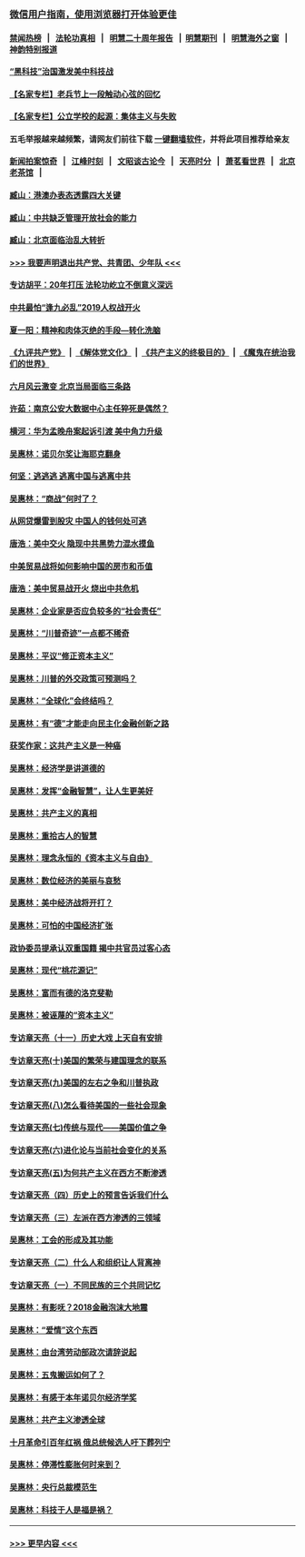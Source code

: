 ### [微信用户指南，使用浏览器打开体验更佳](https://github.com/gfw-breaker/banned-news1/blob/master/indexes/wechat-guide.md?t=0)
#### [禁闻热榜](热点新闻.md?t=0)  &nbsp;&nbsp;|&nbsp;&nbsp; [法轮功真相](https://github.com/gfw-breaker/truth/blob/master/README.md?t=0) &nbsp;&nbsp;|&nbsp;&nbsp; [明慧二十周年报告](https://github.com/gfw-breaker/mh-reports/blob/master/README.md?t=0) &nbsp;&nbsp;|&nbsp;&nbsp;[明慧期刊](https://github.com/gfw-breaker/mh-qikan) &nbsp;&nbsp;|&nbsp;&nbsp; [明慧海外之窗](https://github.com/gfw-breaker/mh-news/blob/master/README.md?t=0) &nbsp;&nbsp;|&nbsp;&nbsp; [神韵特别报道](https://github.com/gfw-breaker/mh-news/blob/master/shenyun.md?t=0)
#### [“黑科技”治国激发美中科技战](../pages/nsc423/n11638056.md?t=02052311) 
#### [【名家专栏】老兵节上一段触动心弦的回忆](../pages/nsc423/n11646016.md?t=02052311) 
#### [【名家专栏】公立学校的起源：集体主义与失败](../pages/nsc423/n11601833.md?t=02052311) 
#### 五毛举报越来越频繁，请网友们前往下载 [一键翻墙软件](https://github.com/gfw-breaker/ssr-accounts)，并将此项目推荐给亲友
#### [新闻拍案惊奇](https://github.com/gfw-breaker/banned-news1/blob/master/pages/link4.md) &nbsp;&nbsp;|&nbsp;&nbsp; [江峰时刻](https://github.com/gfw-breaker/banned-news1/blob/master/pages/link4.md) &nbsp;&nbsp;|&nbsp;&nbsp; [文昭谈古论今](https://github.com/gfw-breaker/banned-news1/blob/master/pages/link4.md) &nbsp;&nbsp;|&nbsp;&nbsp; [天亮时分](https://github.com/gfw-breaker/banned-news1/blob/master/pages/link4.md) &nbsp;&nbsp;|&nbsp;&nbsp; [萧茗看世界](https://github.com/gfw-breaker/banned-news1/blob/master/pages/link4.md) &nbsp;&nbsp;|&nbsp;&nbsp; [北京老茶馆](https://github.com/gfw-breaker/banned-news1/blob/master/pages/link4.md) &nbsp;&nbsp;|&nbsp;&nbsp; 
#### [臧山：港澳办表态透露四大关键](../pages/nsc423/n11421628.md?t=02052311) 
#### [臧山：中共缺乏管理开放社会的能力](../pages/nsc423/n11407457.md?t=02052311) 
#### [臧山：北京面临治乱大转折](../pages/nsc423/n11406895.md?t=02052311) 
#### [>>> 我要声明退出共产党、共青团、少年队 <<<](https://github.com/begood0513/goodnews/blob/master/quit/letter.md) 
#### [专访胡平：20年打压 法轮功屹立不倒意义深远](../pages/nsc423/n11398800.md?t=02052311) 
#### [中共最怕“逢九必乱”2019人权战开火](../pages/nsc423/n11385248.md?t=02052311) 
#### [夏一阳：精神和肉体灭绝的手段—转化洗脑](../pages/nsc423/n11368250.md?t=02052311) 
#### [《九评共产党》](https://github.com/begood0513/9ping.md/blob/master/README.md) &nbsp;|&nbsp; [《解体党文化》](../../../../jtdwh.md/blob/master/README.md)  &nbsp;|&nbsp; [《共产主义的终极目的》](../../../../gczydzjmd.md/blob/master/README.md) &nbsp;|&nbsp; [《魔鬼在统治我们的世界》](../../../../mgztzwmdsj.md/blob/master/README.md) 
#### [六月风云激变 北京当局面临三条路](../pages/nsc423/n11313668.md?t=02052311) 
#### [许茹：南京公安大数据中心主任猝死是偶然？](../pages/nsc423/n11064744.md?t=02052311) 
#### [横河：华为孟晚舟案起诉引渡 美中角力升级](../pages/nsc423/n11027230.md?t=02052311) 
#### [吴惠林：诺贝尔奖让海耶克翻身](../pages/nsc423/n10890049.md?t=02052311) 
#### [何坚：逃逃逃 逃离中国与逃离中共](../pages/nsc423/n10592891.md?t=02052311) 
#### [吴惠林：“商战”何时了？](../pages/nsc423/n10573558.md?t=02052311) 
#### [从网贷爆雷到股灾 中国人的钱何处可逃](../pages/nsc423/n10572800.md?t=02052311) 
#### [唐浩：美中交火 隐现中共黑势力混水摸鱼](../pages/nsc423/n10544040.md?t=02052311) 
#### [中美贸易战将如何影响中国的房市和币值](../pages/nsc423/n10543697.md?t=02052311) 
#### [唐浩：美中贸易战开火 烧出中共危机](../pages/nsc423/n10540126.md?t=02052311) 
#### [吴惠林：企业家是否应负较多的“社会责任”](../pages/nsc423/n10535022.md?t=02052311) 
#### [吴惠林：“川普奇迹”一点都不稀奇](../pages/nsc423/n10512808.md?t=02052311) 
#### [吴惠林：平议“修正资本主义”](../pages/nsc423/n10495724.md?t=02052311) 
#### [吴惠林：川普的外交政策可预测吗？](../pages/nsc423/n10462387.md?t=02052311) 
#### [吴惠林：“全球化”会终结吗？](../pages/nsc423/n10452838.md?t=02052311) 
#### [吴惠林：有“德”才能走向民主化金融创新之路](../pages/nsc423/n10432292.md?t=02052311) 
#### [获奖作家：这共产主义是一种癌](../pages/nsc423/n10431541.md?t=02052311) 
#### [吴惠林：经济学是讲道德的](../pages/nsc423/n10398014.md?t=02052311) 
#### [吴惠林：发挥“金融智慧”，让人生更美好](../pages/nsc423/n10375019.md?t=02052311) 
#### [吴惠林：共产主义的真相](../pages/nsc423/n10351394.md?t=02052311) 
#### [吴惠林：重拾古人的智慧](../pages/nsc423/n10337691.md?t=02052311) 
#### [吴惠林：理念永恒的《资本主义与自由》](../pages/nsc423/n10316274.md?t=02052311) 
#### [吴惠林：数位经济的美丽与哀愁](../pages/nsc423/n10292946.md?t=02052311) 
#### [吴惠林：美中经济战将开打？](../pages/nsc423/n10258825.md?t=02052311) 
#### [吴惠林：可怕的中国经济扩张](../pages/nsc423/n10219147.md?t=02052311) 
#### [政协委员提承认双重国籍 揭中共官员过客心态](../pages/nsc423/n10208809.md?t=02052311) 
#### [吴惠林：现代“桃花源记”](../pages/nsc423/n10185234.md?t=02052311) 
#### [吴惠林：富而有德的洛克斐勒](../pages/nsc423/n10142264.md?t=02052311) 
#### [吴惠林：被诬蔑的“资本主义”](../pages/nsc423/n10124816.md?t=02052311) 
#### [专访章天亮（十一）历史大戏 上天自有安排](../pages/nsc423/n10094905.md?t=02052311) 
#### [专访章天亮(十)美国的繁荣与建国理念的联系](../pages/nsc423/n10094899.md?t=02052311) 
#### [专访章天亮(九)美国的左右之争和川普执政](../pages/nsc423/n10094889.md?t=02052311) 
#### [专访章天亮(八)怎么看待美国的一些社会现象](../pages/nsc423/n10094857.md?t=02052311) 
#### [专访章天亮(七)传统与现代——美国价值之争](../pages/nsc423/n10093140.md?t=02052311) 
#### [专访章天亮(六)进化论与当前社会变化的关系](../pages/nsc423/n10092036.md?t=02052311) 
#### [专访章天亮(五)为何共产主义在西方不断渗透](../pages/nsc423/n10083620.md?t=02052311) 
#### [专访章天亮（四）历史上的预言告诉我们什么](../pages/nsc423/n10083606.md?t=02052311) 
#### [专访章天亮（三）左派在西方渗透的三领域](../pages/nsc423/n10081115.md?t=02052311) 
#### [吴惠林：工会的形成及其功能](../pages/nsc423/n10080633.md?t=02052311) 
#### [专访章天亮（二）什么人和组织让人背离神](../pages/nsc423/n10076637.md?t=02052311) 
#### [专访章天亮（一）不同民族的三个共同记忆](../pages/nsc423/n10074188.md?t=02052311) 
#### [吴惠林：有影呒？2018金融泡沫大地震](../pages/nsc423/n10040534.md?t=02052311) 
#### [吴惠林：“爱情”这个东西](../pages/nsc423/n10019423.md?t=02052311) 
#### [吴惠林：由台湾劳动部政次请辞说起](../pages/nsc423/n9979679.md?t=02052311) 
#### [吴惠林：五鬼搬运如何了？](../pages/nsc423/n9925338.md?t=02052311) 
#### [吴惠林：有感于本年诺贝尔经济学奖](../pages/nsc423/n9871883.md?t=02052311) 
#### [吴惠林：共产主义渗透全球](../pages/nsc423/n9812748.md?t=02052311) 
#### [十月革命引百年红祸 俄总统候选人吁下葬列宁](../pages/nsc423/n9810182.md?t=02052311) 
#### [吴惠林：停滞性膨胀何时来到？](../pages/nsc423/n9764136.md?t=02052311) 
#### [吴惠林：央行总裁模范生](../pages/nsc423/n9728134.md?t=02052311) 
#### [吴惠林：科技于人是福是祸？](../pages/nsc423/n9672982.md?t=02052311) 

----
#### [ >>> 更早内容 <<< ](../indexes/nsc423-earlier.md)
